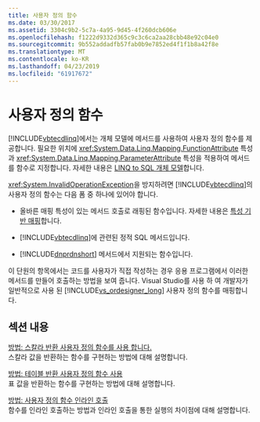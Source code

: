 ```yaml
---
title: 사용자 정의 함수
ms.date: 03/30/2017
ms.assetid: 3304c9b2-5c7a-4a95-9d45-4f260dcb606e
ms.openlocfilehash: f1222d9332d365c9c3c6ca2aa28cbb48e92c04e0
ms.sourcegitcommit: 9b552addadfb57fab0b9e7852ed4f1f1b8a42f8e
ms.translationtype: MT
ms.contentlocale: ko-KR
ms.lasthandoff: 04/23/2019
ms.locfileid: "61917672"
---
```

# <a name="user-defined-functions"></a>사용자 정의 함수
[!INCLUDE[vbtecdlinq](../../../../../../includes/vbtecdlinq-md.md)]에서는 개체 모델에 메서드를 사용하여 사용자 정의 함수를 제공합니다. 필요한 위치에 <xref:System.Data.Linq.Mapping.FunctionAttribute> 특성과 <xref:System.Data.Linq.Mapping.ParameterAttribute> 특성을 적용하여 메서드를 함수로 지정합니다. 자세한 내용은 [LINQ to SQL 개체 모델](../../../../../../docs/framework/data/adonet/sql/linq/the-linq-to-sql-object-model.md)합니다.  
  
 <xref:System.InvalidOperationException>을 방지하려면 [!INCLUDE[vbtecdlinq](../../../../../../includes/vbtecdlinq-md.md)]의 사용자 정의 함수는 다음 폼 중 하나에 있어야 합니다.  
  
-   올바른 매핑 특성이 있는 메서드 호출로 래핑된 함수입니다. 자세한 내용은 [특성 기반 매핑](../../../../../../docs/framework/data/adonet/sql/linq/attribute-based-mapping.md)합니다.  
  
-   [!INCLUDE[vbtecdlinq](../../../../../../includes/vbtecdlinq-md.md)]에 관련된 정적 SQL 메서드입니다.  
  
-   [!INCLUDE[dnprdnshort](../../../../../../includes/dnprdnshort-md.md)] 메서드에서 지원되는 함수입니다.  
  
 이 단원의 항목에서는 코드를 사용자가 직접 작성하는 경우 응용 프로그램에서 이러한 메서드를 만들어 호출하는 방법을 보여 줍니다. Visual Studio를 사용 하 여 개발자가 일반적으로 사용 된 [!INCLUDE[vs_ordesigner_long](../../../../../../includes/vs-ordesigner-long-md.md)] 사용자 정의 함수를 매핑합니다.  
  
## <a name="in-this-section"></a>섹션 내용  
 [방법: 스칼라 반환 사용자 정의 함수를 사용 합니다.](../../../../../../docs/framework/data/adonet/sql/linq/how-to-use-scalar-valued-user-defined-functions.md)  
 스칼라 값을 반환하는 함수를 구현하는 방법에 대해 설명합니다.  
  
 [방법: 테이블 반환 사용자 정의 함수 사용](../../../../../../docs/framework/data/adonet/sql/linq/how-to-use-table-valued-user-defined-functions.md)  
 표 값을 반환하는 함수를 구현하는 방법에 대해 설명합니다.  
  
 [방법: 사용자 정의 함수 인라인 호출](../../../../../../docs/framework/data/adonet/sql/linq/how-to-call-user-defined-functions-inline.md)  
 함수를 인라인 호출하는 방법과 인라인 호출을 통한 실행의 차이점에 대해 설명합니다.
